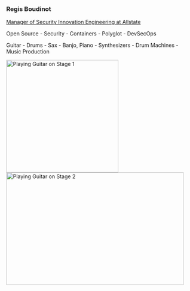 <h3>Regis Boudinot</h3>

<p><u>Manager of Security Innovation Engineering at Allstate</u></p>

<p>Open Source - Security - Containers - Polyglot - DevSecOps</p>

<p>Guitar - Drums - Sax - Banjo, Piano - Synthesizers - Drum Machines - Music Production</p>

 <img src="https://github.com/selfup/selfup/assets/9837366/a5635864-6ed7-4acb-bb4e-9ff1959b61c7" alt="Playing Guitar on Stage 1" width="300" height="300">
 <img src="https://github.com/selfup/selfup/assets/9837366/50b2b448-4733-4f8b-b433-a72ed43355e5" alt="Playing Guitar on Stage 2" width="475" height="300">
